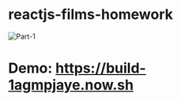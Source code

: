 ﻿# reactjs-films-homework
 ![Part-1](https://travis-ci.org/ViktorNA/reactjs-films-homework.svg?branch=Part-1)
 # Demo: https://build-1agmpjaye.now.sh
